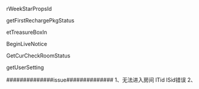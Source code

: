 
rWeekStarPropsId

getFirstRechargePkgStatus

etTreasureBoxIn

BeginLiveNotice

GetCurCheckRoomStatus

getUserSetting



##############issue##############
1、无法进入房间
lTid lSid错误
2、